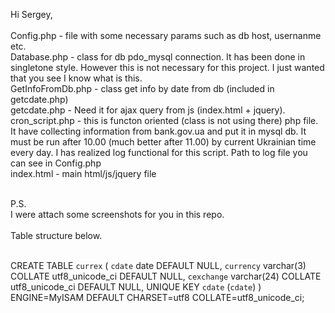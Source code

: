 Hi Sergey,<br><br>
Config.php - file with some necessary params such as db host, usernanme etc.<br>
Database.php - class for db pdo_mysql connection. It has been done in singletone style. However this is not necessary for this project. I just wanted that you see I know what is this.<br>
GetInfoFromDb.php - class get info by date from db (included in getcdate.php)<br>
getcdate.php - Need it for ajax query from js (index.html + jquery).<br> 
cron_script.php - this is functon oriented (class is not using there) php file. It have collecting information from bank.gov.ua and put it in mysql db. It must be run after 10.00 (much better after 11.00) by current Ukrainian time every day. I has realized log functional for this script. Path to log file you can see in Config.php<br>
index.html - main html/js/jquery file<br><br>

P.S.<br>
I were attach some screenshots for you in this repo.<br><br>Table structure below.<br><br>

CREATE TABLE `currex` (
  `cdate` date DEFAULT NULL,
  `currency` varchar(3) COLLATE utf8_unicode_ci DEFAULT NULL,
  `cexchange` varchar(24) COLLATE utf8_unicode_ci DEFAULT NULL,
  UNIQUE KEY `cdate` (`cdate`)
) ENGINE=MyISAM DEFAULT CHARSET=utf8 COLLATE=utf8_unicode_ci;
